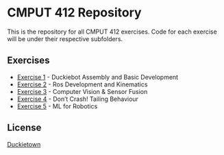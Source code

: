 # CMPUT 412 Repository

This is the repository for all CMPUT 412 exercises. Code for each exercise will be under their respective subfolders.

## Exercises

* [Exercise 1](https://github.com/marcus65001/cmput412/tree/main/exercise1) - Duckiebot Assembly and Basic Development
* [Exercise 2](https://github.com/marcus65001/cmput412/tree/main/exercise2) - Ros Development and Kinematics
* [Exercise 3](https://github.com/marcus65001/c412e3/tree/16628e3a7c974ad8647aa9050c7802ad673ee220) - Computer Vision & Sensor Fusion
* [Exercise 4](https://github.com/marcus65001/c412e4/tree/efb6dade55bb266538e43b14955b83e521c33c62) - Don’t Crash! Tailing Behaviour
* [Exercise 5](https://github.com/marcus65001/cmput412/tree/main/exercise5) - ML for Robotics

## License

[Duckietown](https://www.duckietown.org/about/sw-license)

